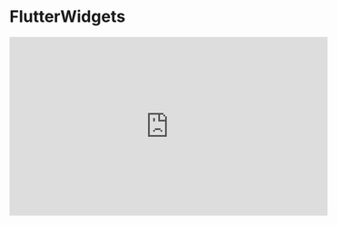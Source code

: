 # FlutterWidgets

<iframe width="560" height="315" src="https://github.com/z56402344/FlutterWidgets/blob/master/fluter.mp4" frameborder="0" allowfullscreen></iframe>

